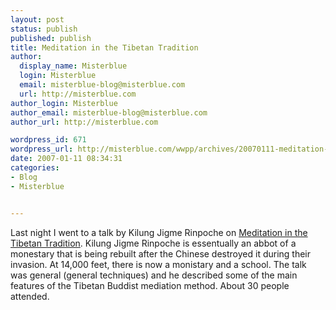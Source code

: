 ```yaml
---
layout: post
status: publish
published: publish
title: Meditation in the Tibetan Tradition
author:
  display_name: Misterblue
  login: Misterblue
  email: misterblue-blog@misterblue.com
  url: http://misterblue.com
author_login: Misterblue
author_email: misterblue-blog@misterblue.com
author_url: http://misterblue.com

wordpress_id: 671
wordpress_url: http://misterblue.com/wwpp/archives/20070111-meditation-in-the-tibetan-tradition
date: 2007-01-11 08:34:31
categories:
- Blog
- Misterblue


---
```

Last night I went to a talk by Kilung Jigme Rinpoche on <a href="http://www.newrenbooks.com/events/jan_reg.html#kilung">Meditation in the Tibetan Tradition</a>. Kilung Jigme Rinpoche is essentually an abbot of a monestary that is being rebuilt after the Chinese destroyed it during their invasion. At 14,000 feet, there is now a monistary and a school.
The talk was general (general techniques) and he described some of the main features of the Tibetan Buddist mediation method. About 30 people attended.
